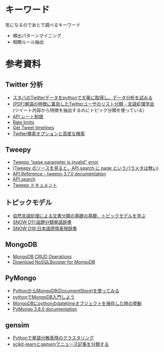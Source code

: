 # キーワード

気になるのであとで調べるキーワード

- 頻出パターンマイニング
- 相関ルール抽出

# 参考資料

## Twitter 分析

- [スタバのTwitterデータをpythonで大量に取得し、データ分析を試みる](
    https://qiita.com/kenmatsu4/items/23768cbe32fe381d54a2)
- [[PDF]単語の特徴に着目したTwitterユーザのリスト分類 - 言語処理学会](
    http://www.anlp.jp/proceedings/annual_meeting/2015/pdf_dir/P2-23.pdf)  
(ツイート内容から特徴を抽出するのにトピック分類を使っている）
- [API レート制限](
    http://westplain.sakuraweb.com/translate/twitter/Documentation/REST-APIs/Public-API/API-Rate-Limits.cgi)
- [Rate limits](
    https://developer.twitter.com/en/docs/basics/rate-limits)
- [Get Tweet timelines](
    https://developer.twitter.com/en/docs/tweets/timelines/guides/working-with-timelines)
- [Twitter検索オプションと高度な検索](
    https://www.howtonote.jp/twitter/search/index2.html)

## Tweepy

- [Tweepy “page parameter is invalid” error](
    https://stackoverflow.com/questions/31958964/tweepy-page-parameter-is-invalid-error)
- [(Tweepy のソースを見ると、API.search に page というパラメタは無い)](
    https://github.com/tweepy/tweepy/blob/v3.3.0/tweepy/api.py#L1176)
- [API Reference - tweepy 3.7.0 documentation](
    http://docs.tweepy.org/en/3.7.0/api.html)
- [API.search](
    https://tweepy.readthedocs.io/en/latest/api.html#help-methods)
- [Tweepy ドキュメント](
    https://kurozumi.github.io/tweepy/)

## トピックモデル

- [自然言語処理による文書分類の基礎の基礎、トピックモデルを学ぶ](
    https://qiita.com/icoxfog417/items/7c944cb29dd7cdf5e2b1)
- [SNOW D11:話題分類単語辞書](http://www.jnlp.org/SNOW/D11)
- [SNOW D18:日本語感情表現辞書](http://www.jnlp.org/SNOW/D18)

## MongoDB

- [MongoDB CRUD Operations](
    https://docs.mongodb.com/manual/crud/)
- [Download NoSQLBooster for MongoDB](
    https://nosqlbooster.com/downloads)

## PyMongo

- [PythonからMongoDB(DocumentStore)を使ってみる](
    https://hytmachineworks.hatenablog.com/entry/2018/08/03/230503)
- [pythonでMongoDB入門しよう](
    https://qiita.com/Syoitu/items/db192385a4b2e4884ed5)
- [MongoDBにpythonのdatetimeオブジェクトを保存した時の挙動](
    https://qiita.com/TeraBytes/items/d9360bf908f3080f6af0)
- [PyMongo 3.8.0 documentation](https://api.mongodb.com/python/current/)

## gensim

- [Pythonで単語分散表現のクラスタリング](
    https://hironsan.hatenablog.com/entry/clustering-word-vectors)
- [scikit-learnとgensimでニュース記事を分類する](
    https://qiita.com/yasunori/items/31a23eb259482e4824e2)
